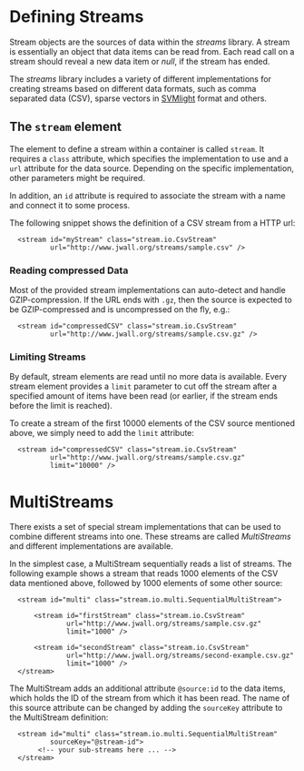 Defining Streams
================

Stream objects are the sources of data within the *streams* library. A
stream is essentially an object that data items can be read from. Each
read call on a stream should reveal a new data item or *null*, if the
stream has ended.

The *streams* library includes a variety of different implementations
for creating streams based on different data formats, such as comma
separated data (CSV), sparse vectors in
[SVMlight](http://svmlight.joachims.org) format and others.


The <code>stream</code> element
-------------------------------

The element to define a stream within a container is called
`stream`. It requires a `class` attribute, which specifies the
implementation to use and a `url` attribute for the data
source. Depending on the specific implementation, other parameters
might be required.

In addition, an `id` attribute is required to associate the stream
with a name and connect it to some process.

The following snippet shows the definition of a CSV stream from
a HTTP url:

      <stream id="myStream" class="stream.io.CsvStream"
              url="http://www.jwall.org/streams/sample.csv" />


### Reading compressed Data

Most of the provided stream implementations can auto-detect and
handle GZIP-compression. If the URL ends with `.gz`, then the source
is expected to be GZIP-compressed and is uncompressed on the fly,
e.g.:

      <stream id="compressedCSV" class="stream.io.CsvStream" 
              url="http://www.jwall.org/streams/sample.csv.gz" />


### Limiting Streams

By default, stream elements are read until no more data is
available. Every stream element provides a `limit` parameter to cut
off the stream after a specified amount of items have been read (or
earlier, if the stream ends before the limit is reached).

To create a stream of the first 10000 elements of the CSV source
mentioned above, we simply need to add the `limit` attribute:

      <stream id="compressedCSV" class="stream.io.CsvStream" 
              url="http://www.jwall.org/streams/sample.csv.gz"
              limit="10000" />


MultiStreams
============

There exists a set of special stream implementations that can be
used to combine different streams into one. These streams are called
*MultiStreams* and different implementations are available.

In the simplest case, a MultiStream sequentially reads a list of
streams. The following example shows a stream that reads 1000 elements
of the CSV data mentioned above, followed by 1000 elements of some
other source:

      <stream id="multi" class="stream.io.multi.SequentialMultiStream">
   
          <stream id="firstStream" class="stream.io.CsvStream" 
                  url="http://www.jwall.org/streams/sample.csv.gz"
                  limit="1000" />
   
          <stream id="secondStream" class="stream.io.CsvStream" 
                  url="http://www.jwall.org/streams/second-example.csv.gz"
                  limit="1000" />
      </stream>

The MultiStream adds an additional attribute `@source:id` to the data
items, which holds the ID of the stream from which it has been read.
The name of this source attribute can be changed by adding the
`sourceKey` attribute to the MultiStream definition:

      <stream id="multi" class="stream.io.multi.SequentialMultiStream"
              sourceKey="@stream-id">   
           <!-- your sub-streams here ... -->
      </stream>
  
